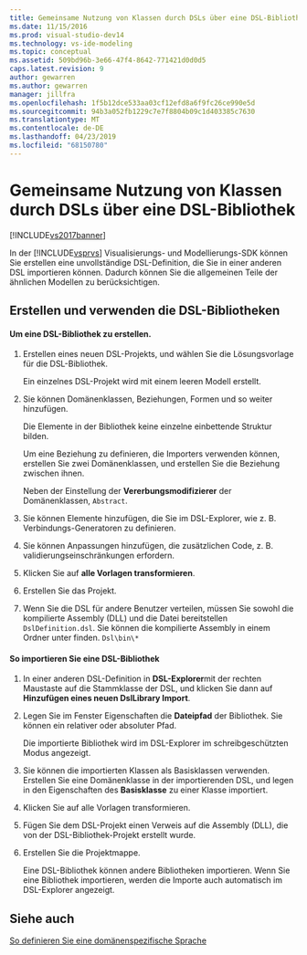 ```yaml
---
title: Gemeinsame Nutzung von Klassen durch DSLs über eine DSL-Bibliothek | Microsoft-Dokumentation
ms.date: 11/15/2016
ms.prod: visual-studio-dev14
ms.technology: vs-ide-modeling
ms.topic: conceptual
ms.assetid: 509bd96b-3e66-47f4-8642-771421d0d0d5
caps.latest.revision: 9
author: gewarren
ms.author: gewarren
manager: jillfra
ms.openlocfilehash: 1f5b12dce533aa03cf12efd8a6f9fc26ce990e5d
ms.sourcegitcommit: 94b3a052fb1229c7e7f8804b09c1d403385c7630
ms.translationtype: MT
ms.contentlocale: de-DE
ms.lasthandoff: 04/23/2019
ms.locfileid: "68150780"
---
```

# <a name="sharing-classes-between-dsls-by-using-a-dsl-library"></a>Gemeinsame Nutzung von Klassen durch DSLs über eine DSL-Bibliothek
[!INCLUDE[vs2017banner](../includes/vs2017banner.md)]

In der [!INCLUDE[vsprvs](../includes/vsprvs-md.md)] Visualisierungs- und Modellierungs-SDK können Sie erstellen eine unvollständige DSL-Definition, die Sie in einer anderen DSL importieren können. Dadurch können Sie die allgemeinen Teile der ähnlichen Modellen zu berücksichtigen.  
  
## <a name="creating-and-using-dsl-libraries"></a>Erstellen und verwenden die DSL-Bibliotheken  
  
#### <a name="to-create-a-dsl-library"></a>Um eine DSL-Bibliothek zu erstellen.  
  
1. Erstellen eines neuen DSL-Projekts, und wählen Sie die Lösungsvorlage für die DSL-Bibliothek.  
  
     Ein einzelnes DSL-Projekt wird mit einem leeren Modell erstellt.  
  
2. Sie können Domänenklassen, Beziehungen, Formen und so weiter hinzufügen.  
  
     Die Elemente in der Bibliothek keine einzelne einbettende Struktur bilden.  
  
     Um eine Beziehung zu definieren, die Importers verwenden können, erstellen Sie zwei Domänenklassen, und erstellen Sie die Beziehung zwischen ihnen.  
  
     Neben der Einstellung der **Vererbungsmodifizierer** der Domänenklassen, `Abstract`.  
  
3. Sie können Elemente hinzufügen, die Sie im DSL-Explorer, wie z. B. Verbindungs-Generatoren zu definieren.  
  
4. Sie können Anpassungen hinzufügen, die zusätzlichen Code, z. B. validierungseinschränkungen erfordern.  
  
5. Klicken Sie auf **alle Vorlagen transformieren**.  
  
6. Erstellen Sie das Projekt.  
  
7. Wenn Sie die DSL für andere Benutzer verteilen, müssen Sie sowohl die kompilierte Assembly (DLL) und die Datei bereitstellen `DslDefinition.dsl`. Sie können die kompilierte Assembly in einem Ordner unter finden. `Dsl\bin\*`  
  
#### <a name="to-import-a-dsl-library"></a>So importieren Sie eine DSL-Bibliothek  
  
1. In einer anderen DSL-Definition in **DSL-Explorer**mit der rechten Maustaste auf die Stammklasse der DSL, und klicken Sie dann auf **Hinzufügen eines neuen DslLibrary Import**.  
  
2. Legen Sie im Fenster Eigenschaften die **Dateipfad** der Bibliothek. Sie können ein relativer oder absoluter Pfad.  
  
    Die importierte Bibliothek wird im DSL-Explorer im schreibgeschützten Modus angezeigt.  
  
3. Sie können die importierten Klassen als Basisklassen verwenden. Erstellen Sie eine Domänenklasse in der importierenden DSL, und legen in den Eigenschaften des **Basisklasse** zu einer Klasse importiert.  
  
4. Klicken Sie auf alle Vorlagen transformieren.  
  
5. Fügen Sie dem DSL-Projekt einen Verweis auf die Assembly (DLL), die von der DSL-Bibliothek-Projekt erstellt wurde.  
  
6. Erstellen Sie die Projektmappe.  
  
   Eine DSL-Bibliothek können andere Bibliotheken importieren. Wenn Sie eine Bibliothek importieren, werden die Importe auch automatisch im DSL-Explorer angezeigt.  
  
## <a name="see-also"></a>Siehe auch  
 [So definieren Sie eine domänenspezifische Sprache](../modeling/how-to-define-a-domain-specific-language.md)
